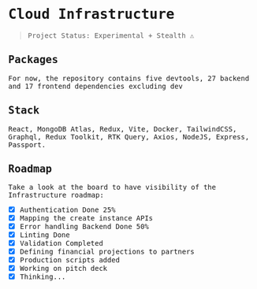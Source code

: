 <samp>

# Cloud Infrastructure

> Project Status: Experimental + Stealth ⚠️

## Packages

For now, the repository contains five devtools, 27 backend and 17 frontend dependencies excluding dev

## Stack
React, MongoDB Atlas, Redux, Vite, Docker, TailwindCSS, Graphql, Redux Toolkit, RTK Query, Axios, NodeJS, Express, Passport.

## Roadmap

Take a look at the board to have visibility of the Infrastructure roadmap:

- [x] Authentication Done 25%
- [x] Mapping the create instance APIs
- [x] Error handling Backend Done 50%
- [x] Linting Done
- [x] Validation Completed
- [x] Defining financial projections to partners 
- [x] Production scripts added
- [x] Working on pitch deck
- [x] Thinking...

</samp>
